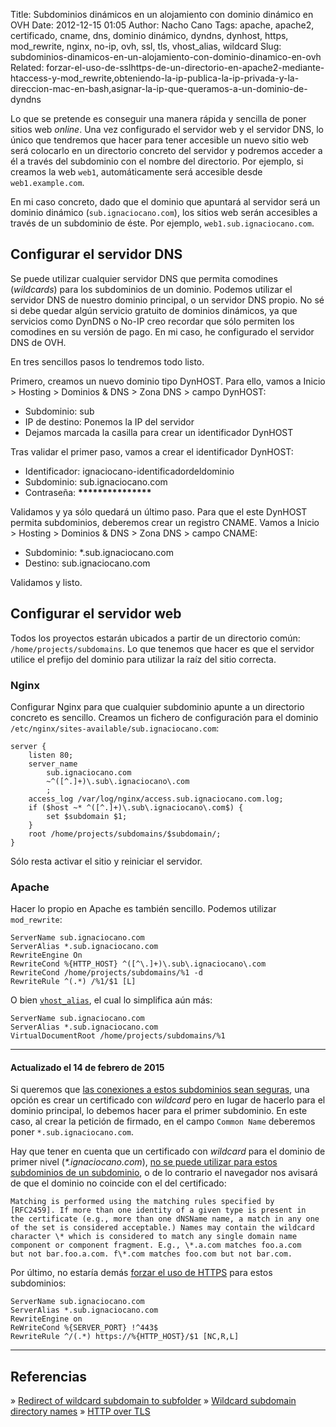 Title: Subdominios dinámicos en un alojamiento con dominio dinámico en OVH
Date: 2012-12-15 01:05
Author: Nacho Cano
Tags: apache, apache2, certificado, cname, dns, dominio dinámico, dyndns, dynhost, https, mod_rewrite, nginx, no-ip, ovh, ssl, tls, vhost_alias, wildcard
Slug: subdominios-dinamicos-en-un-alojamiento-con-dominio-dinamico-en-ovh
Related: forzar-el-uso-de-sslhttps-de-un-directorio-en-apache2-mediante-htaccess-y-mod_rewrite,obteniendo-la-ip-publica-la-ip-privada-y-la-direccion-mac-en-bash,asignar-la-ip-que-queramos-a-un-dominio-de-dyndns

Lo que se pretende es conseguir una manera rápida y sencilla de poner
sitios web _online_. Una vez configurado el servidor web y el servidor
DNS, lo único que tendremos que hacer para tener accesible un nuevo
sitio web será colocarlo en un directorio concreto del servidor y
podremos acceder a él a través del subdominio con el nombre del
directorio. Por ejemplo, si creamos la web `web1`, automáticamente será
accesible desde `web1.example.com`.

En mi caso concreto, dado que el dominio que apuntará al servidor será
un dominio dinámico (`sub.ignaciocano.com`), los sitios web serán
accesibles a través de un subdominio de éste. Por ejemplo,
`web1.sub.ignaciocano.com`.


Configurar el servidor DNS
--------------------------

Se puede utilizar cualquier servidor DNS que permita comodines
(_wildcards_) para los subdominios de un dominio. Podemos utilizar el
servidor DNS de nuestro dominio principal, o un servidor DNS propio. No
sé si debe quedar algún servicio gratuito de dominios dinámicos, ya que
servicios como DynDNS o No-IP creo recordar que sólo permiten los
comodines en su versión de pago. En mi caso, he configurado el servidor
DNS de OVH.

En tres sencillos pasos lo tendremos todo listo.

Primero, creamos un nuevo dominio tipo DynHOST. Para ello, vamos a
Inicio > Hosting > Dominios & DNS > Zona DNS > campo DynHOST:

-   Subdominio: sub
-   IP de destino: Ponemos la IP del servidor
-   Dejamos marcada la casilla para crear un identificador DynHOST

Tras validar el primer paso, vamos a crear el identificador DynHOST:

-   Identificador: ignaciocano-identificadordeldominio
-   Subdominio: sub.ignaciocano.com
-   Contraseña: __***************__

Validamos y ya sólo quedará un último paso. Para que el este DynHOST
permita subdominios, deberemos crear un registro CNAME. Vamos a
Inicio > Hosting > Dominios & DNS > Zona DNS > campo CNAME:

-   Subdominio: *.sub.ignaciocano.com
-   Destino: sub.ignaciocano.com

Validamos y listo.

Configurar el servidor web
--------------------------

Todos los proyectos estarán ubicados a partir de un directorio común:
`/home/projects/subdomains`. Lo que tenemos que hacer es que el servidor
utilice el prefijo del dominio para utilizar la raíz del sitio correcta.

### Nginx

Configurar Nginx para que cualquier subdominio apunte a un directorio
concreto es sencillo. Creamos un fichero de configuración para el
dominio `/etc/nginx/sites-available/sub.ignaciocano.com`:

    server {
        listen 80;
        server_name
            sub.ignaciocano.com
            ~^([^.]+)\.sub\.ignaciocano\.com
            ;
        access_log /var/log/nginx/access.sub.ignaciocano.com.log;
        if ($host ~* ^([^.]+)\.sub\.ignaciocano\.com$) {
            set $subdomain $1;
        }
        root /home/projects/subdomains/$subdomain/;
    }

Sólo resta activar el sitio y reiniciar el servidor.

### Apache

Hacer lo propio en Apache es también sencillo. Podemos utilizar
`mod_rewrite`:

    ServerName sub.ignaciocano.com
    ServerAlias *.sub.ignaciocano.com
    RewriteEngine On
    RewriteCond %{HTTP_HOST} ^([^\.]+)\.sub\.ignaciocano\.com
    RewriteCond /home/projects/subdomains/%1 -d
    RewriteRule ^(.*) /%1/$1 [L]

O bien [`vhost_alias`][vhost_alias], el cual lo simplifica aún más:

    ServerName sub.ignaciocano.com
    ServerAlias *.sub.ignaciocano.com
    VirtualDocumentRoot /home/projects/subdomains/%1

* * * * *

#### Actualizado el 14 de febrero de 2015

Si queremos que [las conexiones a estos subdominios sean seguras][], una
opción es crear un certificado con _wildcard_ pero en lugar de hacerlo
para el dominio principal, lo debemos hacer para el primer subdominio.
En este caso, al crear la petición de firmado, en el campo `Common Name`
deberemos poner `*.sub.ignaciocano.com`.

Hay que tener en cuenta que un certificado con _wildcard_ para el
dominio de primer nivel (_\*.ignaciocano.com_), [no se puede utilizar
para estos subdominios de un subdominio][], o de lo contrario el
navegador nos avisará de que el dominio no coincide con el del
certificado:

    Matching is performed using the matching rules specified by
    [RFC2459]. If more than one identity of a given type is present in
    the certificate (e.g., more than one dNSName name, a match in any one
    of the set is considered acceptable.) Names may contain the wildcard
    character \* which is considered to match any single domain name
    component or component fragment. E.g., \*.a.com matches foo.a.com
    but not bar.foo.a.com. f\*.com matches foo.com but not bar.com.

Por último, no estaría demás [forzar el uso de HTTPS][] para estos
subdominios:

    ServerName sub.ignaciocano.com
    ServerAlias *.sub.ignaciocano.com
    RewriteEngine on
    ReWriteCond %{SERVER_PORT} !^443$
    RewriteRule ^/(.*) https://%{HTTP_HOST}/$1 [NC,R,L]

* * * * *

Referencias
-----------

» [Redirect of wildcard subdomain to subfolder][]
» [Wildcard subdomain directory names][]
» [HTTP over TLS][no se puede utilizar para estos subdominios de un
subdominio]

  [vhost_alias]: http://httpd.apache.org/docs/2.2/mod/mod_vhost_alias.html
    "`vhost_alias`"
  [las conexiones a estos subdominios sean seguras]: {filename}/admin/configurar-apache-para-servir-conexiones-seguras.md
    "Configurar Apache para servir conexiones seguras"
  [no se puede utilizar para estos subdominios de un subdominio]: http://tools.ietf.org/html/rfc2818#section-3.1
    "no se puede utilizar para estos subdominios de un subdominio"
  [forzar el uso de HTTPS]: {filename}/admin/forzar-el-uso-de-sslhttps-de-un-directorio-en-apache2-mediante-htaccess-y-mod_rewrite.md
    "Forzar el uso de SSL/HTTPS de un directorio en Apache2 mediante .htaccess y mod_rewrite"
  [Redirect of wildcard subdomain to subfolder]: http://forum.nginx.org/read.php?9,221859
    "Redirect of wildcard subdomain to subfolder"
  [Wildcard subdomain directory names]: http://serverfault.com/questions/182929/wildcard-subdomain-directory-names/182933#182933
    "Wildcard subdomain directory names"
